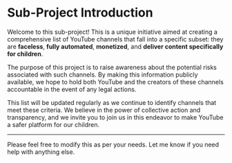 # Sub-Project Introduction

Welcome to this sub-project! This is a unique initiative aimed at creating a comprehensive list of YouTube channels that fall into a specific subset: they are **faceless**, **fully automated**, **monetized**, and **deliver content specifically for children**.

The purpose of this project is to raise awareness about the potential risks associated with such channels. By making this information publicly available, we hope to hold both YouTube and the creators of these channels accountable in the event of any legal actions.

This list will be updated regularly as we continue to identify channels that meet these criteria. We believe in the power of collective action and transparency, and we invite you to join us in this endeavor to make YouTube a safer platform for our children.

---

Please feel free to modify this as per your needs. Let me know if you need help with anything else.
